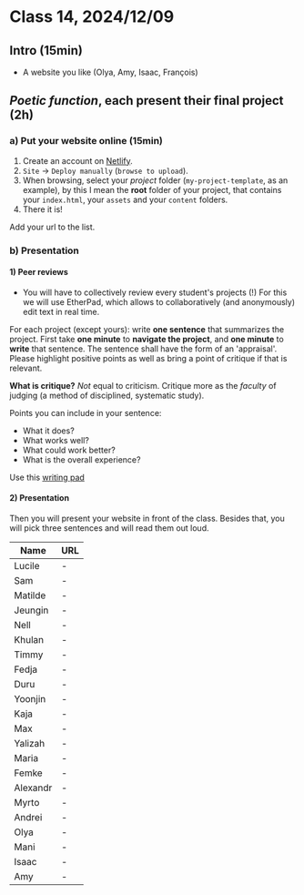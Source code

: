 # Class 14, 2024/12/09

## Intro (15min)

- A website you like (Olya, Amy, Isaac, François)

## *Poetic function*, each present their final project (2h)

### a) Put your website online (15min)

1) Create an account on [Netlify](https://app.netlify.com).
2) `Site` -> `Deploy manually` (`browse to upload`).
3) When browsing, select your *project* folder (`my-project-template`, as an example), by this I mean the **root** folder of your project, that contains your `index.html`, your `assets` and your `content` folders.
4) There it is!

Add your url to the list.

### b) Presentation

#### 1) Peer reviews

- You will have to collectively review every student's projects (!) For this we will use EtherPad, which allows to collaboratively (and anonymously) edit text in real time. 

For each project (except yours): write **one sentence** that summarizes the project. First take **one minute** to **navigate the project**, and **one minute** to **write** that sentence. The sentence shall have the form of an 'appraisal'. Please highlight positive points as well as bring a point of critique if that is relevant.

**What is critique?** *Not* equal to criticism. Critique more as the *faculty* of judging (a method of disciplined, systematic study).

Points you can include in your sentence:

- What it does?
- What works well?
- What could work better?
- What is the overall experience?

Use this [writing pad](https://pad.xpub.nl/p/Y1A_peer_reviews)

#### 2) Presentation

Then you will present your website in front of the class. Besides that, you will pick three sentences and will read them out loud.

| Name | URL |
| -- | -------------- | 
| Lucile | - |
| Sam | - |
| Matilde | - |
| Jeungin | - |
| Nell | - |
| Khulan | - |
| Timmy | - |
| Fedja | - |
| Duru | - |
| Yoonjin | - |
| Kaja | - |
| Max | - |
| Yalizah | - |
| Maria | - |
| Femke | - |
| Alexandr | - |
| Myrto | - |
| Andrei | - |
| Olya | - |
| Mani | - |
| Isaac | - |
| Amy | - |
